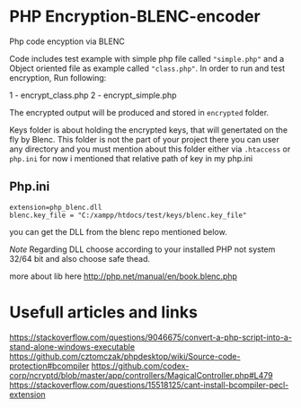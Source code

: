 # PHP Encryption-BLENC-encoder
Php code encyption via BLENC

Code includes test example with simple php file called `"simple.php"` and a Object oriented file as example called `"class.php"`.
In order to run and test encryption, Run following:

1 - encrypt_class.php
2 - encrypt_simple.php

The encrypted output will be produced and stored in `encrypted` folder.

Keys folder is about holding the encrypted keys, that will genertated on the fly by Blenc. This folder is not the part of your project there you can user any directory and you must mention about this folder either via `.htaccess` or `php.ini` 
for now i mentioned that relative path of key in my php.ini

## Php.ini

```
extension=php_blenc.dll
blenc.key_file = "C:/xampp/htdocs/test/keys/blenc.key_file"
```

you can get the DLL from the blenc repo mentioned below. 

*Note* Regarding DLL choose according to your installed PHP not system 32/64 bit and also choose safe thead. 

more about lib here http://php.net/manual/en/book.blenc.php

# Usefull articles and links

https://stackoverflow.com/questions/9046675/convert-a-php-script-into-a-stand-alone-windows-executable
https://github.com/cztomczak/phpdesktop/wiki/Source-code-protection#bcompiler
https://github.com/codex-corp/ncryptd/blob/master/app/controllers/MagicalController.php#L479
https://stackoverflow.com/questions/15518125/cant-install-bcompiler-pecl-extension
